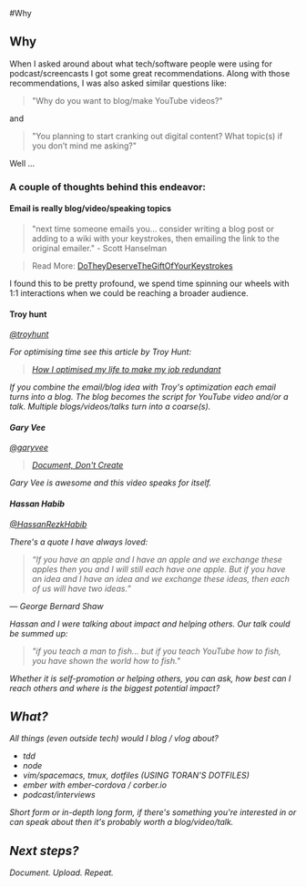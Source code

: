 #Why 



## Why 

When I asked around about what tech/software people were using for podcast/screencasts I got some great recommendations.
Along with those recommendations, I was also asked similar questions like:

>"Why do you want to blog/make YouTube videos?"

and 

>"You planning to start cranking out digital content? What topic(s) if you don’t mind me asking?"

Well ...

### A couple of thoughts behind this endeavor:
#### Email is really blog/video/speaking topics
>"next time someone emails you... consider writing a blog post or adding to a wiki with your keystrokes, 
then emailing the link to the original emailer." - Scott Hanselman

>Read More: [DoTheyDeserveTheGiftOfYourKeystrokes](https://www.hanselman.com/blog/DoTheyDeserveTheGiftOfYourKeystrokes.aspx)

I found this to be pretty profound, we spend time spinning our wheels with 1:1 interactions when we could be reaching a broader audience. 

#### Troy hunt 
[<i class="fa fa-twitter" aria-hidden="true">@troyhunt](https://twitter.com/troyhunt)

For optimising time see this article by Troy Hunt: 
> [How I optimised my life to make my job redundant](https://www.troyhunt.com/how-i-optimised-my-life-to-make-my-job/) 


If you combine the email/blog idea with Troy's optimization each email turns into a blog. 
The blog becomes the script for YouTube video and/or a talk.
Multiple blogs/videos/talks turn into a coarse(s).

#### Gary Vee
[<i class="fa fa-twitter" aria-hidden="true">@garyvee](https://twitter.com/garyvee)

>[Document, Don't Create](https://www.youtube.com/watch?v=RVKofRN1dyI)

Gary Vee is awesome and this video speaks for itself.

#### Hassan Habib 
[@HassanRezkHabib](https://twitter.com/HassanRezkHabib)

There's a quote I have always loved:

>“If you have an apple and I have an apple and we exchange these apples then you and I will still each have one apple. But if you have an idea and I have an idea and we exchange these ideas, then each of us will have two ideas.”

― George Bernard Shaw

Hassan and I were talking about impact and helping others. Our talk could be summed up: 

>"if you teach a man to fish... but if you teach YouTube how to fish, you have shown the world how to fish."

Whether it is self-promotion or helping others, you can ask, how best can I reach others and where is the biggest potential impact?

## What?

All things (even outside tech) would I blog / vlog about?

- tdd
- node
- vim/spacemacs, tmux, dotfiles (USING TORAN'S DOTFILES)
- ember with ember-cordova / corber.io
- podcast/interviews

Short form or in-depth long form, if there's something you're interested in or can speak about then it's probably worth a blog/video/talk.

## Next steps?
Document. Upload. Repeat.

